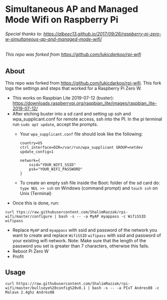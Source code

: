 # Simultaneous AP and Managed Mode Wifi on Raspberry Pi

###### Special thanks to: https://albeec13.github.io/2017/09/26/raspberry-pi-zero-w-simultaneous-ap-and-managed-mode-wifi/

###### This repo was forked from https://github.com/lukicdarkoo/rpi-wifi

## About
This repo was forked from https://github.com/lukicdarkoo/rpi-wifi. This fork logs the settings and steps that worked for a Raspberry Pi Zero W.

- This works on Raspbian Lite 2019-07-12 (buster): https://downloads.raspberrypi.org/raspbian_lite/images/raspbian_lite-2019-07-12/
- After etching buster into a sd card and setting up ssh and wpa_supplicant.conf for remote access, ssh into the PI. In the pi terminal run `sudo apt update`, accept the prompts.
  - Your `wpa_supplicant.conf` file should look like the following:
  
    ```
    country=US
    ctrl_interface=DIR=/var/run/wpa_supplicant GROUP=netdev
    update_config=1
    
    network={
        ssid="YOUR_WIFI_SSID"
        psk="YOUR_WIFI_PASSWORD"
    }
    ```
  - To create an empty ssh file inside the Boot: folder of the sd card do:
    `type NUL >> ssh` on Windows (command prompt) and `touch ssh` on Unix (Terminal)
- Once this is done, run:
```
curl ttps://raw.githubusercontent.com/ShalimRazzak/rpi-wifi/master/configure | bash -s -- -a MyAP myappass -c WifiSSID wifipass
```
- Replace `MyAP` and `myappass` with ssid and password of the network you want to create and replace `WifiSSID` `wifipass` with ssid and password of your existing wifi network. Note: Make sure that the length of the password you set is greater than 7 characters, otherwise this fails.
- Reboot Pi Zero W
- Profit

## Usage
```
curl https://raw.githubusercontent.com/ShalimRazzak/rpi-wifi/master/bullseye%20config%20v0.1 | bash -s -- -a PIxT Andres08 -c Malave 2.4ghz Andres08

```
